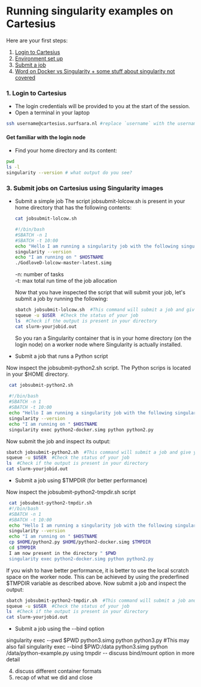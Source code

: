# Running singularity examples on Cartesius

Here are your first steps:

1. [Login to Cartesius](#cartesius-login)
2. [Environment set up](#cartesius-env)
3. [Submit a job](#job-submit)
4. [Word on Docker vs Singularity + some stuff about singularity not covered](#wrap-up)

### <a name="cartesius-login"></a> 1. Login to Cartesius

* The login credentials will be provided to you at the start of the session.
* Open a terminal in your laptop 
    
 ```sh
 ssh username@cartesius.surfsara.nl #replace `username` with the username assigned to you
 ```
  
#### Get familiar with the login node

* Find your home directory and its content:

```sh
pwd
ls -l
singularity --version # what output do you see?
```

### <a name="job-submit"></a> 3. Submit jobs on Cartesius using Singularity images

* Submit a simple job
  The script jobsubmit-lolcow.sh is present in your home directory that has the following contents:
  
  ```sh
  cat jobsubmit-lolcow.sh
  
  #!/bin/bash
  #SBATCH -n 1
  #SBATCH -t 10:00
  echo "Hello I am running a singularity job with the following singularity version"
  singularity --version
  echo "I am running on " $HOSTNAME
  ./GodloveD-lolcow-master-latest.simg
  ```
  -n: number of tasks  
  -t: max total run time of the job allocation
  
  Now that you have inspected the script that will submit your job, let's submit a job by running the following:
  
  ```sh
  sbatch jobsubmit-lolcow.sh  #This command will submit a job and give you a job ID in return
  squeue -u $USER  #Check the status of your job
  ls  #Check if the output is present in your directory
  cat slurm-yourjobid.out
  ```
  So you ran a Singularity container that is in your home directory (on the login node) on a worker node where Singularity is actually installed.

* Submit a job that runs a Python script

 Now inspect the jobsubmit-python2.sh script. The Python scrips is located in your $HOME directory.
 ```sh
  cat jobsubmit-python2.sh
  
  #!/bin/bash
  #SBATCH -n 1
  #SBATCH -t 10:00
  echo "Hello I am running a singularity job with the following singularity version"
  singularity --version
  echo "I am running on " $HOSTNAME
  singularity exec python2-docker.simg python python2.py
  ```
  Now submit the job and inspect its output:
  
  ```sh
  sbatch jobsubmit-python2.sh  #This command will submit a job and give you a job ID in return
  squeue -u $USER  #Check the status of your job
  ls  #Check if the output is present in your directory
  cat slurm-yourjobid.out
  ```
* Submit a job using $TMPDIR (for better performance)

 Now inspect the jobsubmit-python2-tmpdir.sh script
 
 ```sh
  cat jobsubmit-python2-tmpdir.sh
  #!/bin/bash
  #SBATCH -n 1
  #SBATCH -t 10:00
  echo "Hello I am running a singularity job with the following singularity version"
  singularity --version
  echo "I am running on " $HOSTNAME
  cp $HOME/python2.py $HOME/python2-docker.simg $TMPDIR
  cd $TMPDIR
  I am now present in the directory " $PWD
  singularity exec python2-docker.simg python python2.py
  ```
  If you wish to have better performance, it is better to use the local scratch space on the worker node. This can be achieved by using the prederfined $TMPDIR variable as described above. Now submit a job and inspect the output:
  
   ```sh
  sbatch jobsubmit-python2-tmpdir.sh  #This command will submit a job and give you a job ID in return
  squeue -u $USER  #Check the status of your job
  ls  #Check if the output is present in your directory
  cat slurm-yourjobid.out
  ```
  
* Submit a job using the --bind option

singularity exec --pwd $PWD python3.simg python python3.py   #This may also fail
singularity exec --bind $PWD:/data python3.simg python /data/python-example.py
using tmpdir -- discuss bind/mount option in more detail

4. discuss different container formats
5. recap of what we did and close







